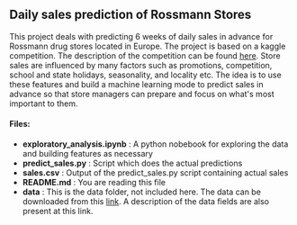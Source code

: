 ## Daily sales prediction of Rossmann Stores

This project deals with predicting 6 weeks of daily sales in advance for Rossmann drug stores located in Europe. The project is based on a kaggle competition. The description of the competition can be found [here](https://www.kaggle.com/c/rossmann-store-sales). Store sales are influenced by many factors such as promotions, competition, school and state holidays, seasonality, and locality etc. The idea is to use these features and build a machine learning mode to predict sales in advance so that store managers can prepare and focus on what's most important to them.

#### Files:
- **exploratory_analysis.ipynb** : A python nobebook for exploring the data and building features as necessary
- **predict_sales.py** : Script which does the actual predictions
- **sales.csv** : Output of the predict_sales.py script containing actual sales
- **README.md** : You are reading this file
- **data** : This is the data folder, not included here. The data can be downloaded from this [link](https://www.kaggle.com/c/rossmann-store-sales/data). A description of the data fields are also present at this link.

